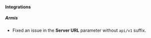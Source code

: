 
#### Integrations

##### Armis

- Fixed an issue in the **Server URL** parameter without `api/v1` suffix.
